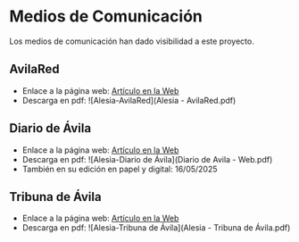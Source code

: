 # Medios de Comunicación

Los medios de comunicación han dado visibilidad a este proyecto.

## AvilaRed

- Enlace a la página
  web: [Artículo en la Web](https://avilared.com/art/83992/este-es-el-premio-para-una-aplicacion-que-traduce-voz-a-lengua-de-signos)
- Descarga en pdf: ![Alesia-AvilaRed](Alesia - AvilaRed.pdf)

## Diario de Ávila

- Enlace a la página
  web: [Artículo en la Web](https://www.diariodeavila.es/noticia/z6e3eb64a-dd9c-497c-b2c6f84d9e98460b/202505/el-futuro-del-lenguaje-de-signos-tiene-nombre-de-mujer-alesia)
- Descarga en pdf: ![Alesia-Diario de Ávila](Diario de Avila - Web.pdf)
- También en su edición en papel y digital: 16/05/2025

## Tribuna de Ávila

- Enlace a la página
  web: [Artículo en la Web](https://www.tribunaavila.com/noticias/404983/el-alonso-de-madrigal-premiado-en-el-concurso-de-investigacion-de-castilla-y-leon)
- Descarga en pdf: ![Alesia-Tribuna de Ávila](Alesia - Tribuna de Ávila.pdf)
